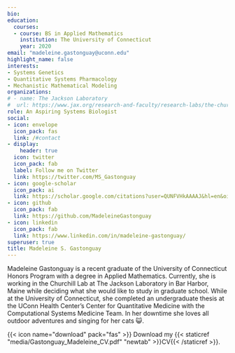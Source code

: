 ```yaml
---
bio: 
education:
  courses:
  - course: BS in Applied Mathematics
    institution: The University of Connecticut
    year: 2020
email: "madeleine.gastonguay@uconn.edu"
highlight_name: false
interests:
- Systems Genetics
- Quantitative Systems Pharmacology
- Mechanistic Mathematical Modeling
organizations:
# - name: The Jackson Laboratory
#  url: https://www.jax.org/research-and-faculty/research-labs/the-churchill-lab/
role: An Aspiring Systems Biologist
social:
- icon: envelope
  icon_pack: fas
  link: /#contact
- display:
    header: true
  icon: twitter
  icon_pack: fab
  label: Follow me on Twitter
  link: https://twitter.com/MS_Gastonguay
- icon: google-scholar
  icon_pack: ai
  link: https://scholar.google.com/citations?user=QUNFVHkAAAAJ&hl=en&oi=ao
- icon: github
  icon_pack: fab
  link: https://github.com/MadeleineGastonguay
- icon: linkedin
  icon_pack: fab
  link: https://www.linkedin.com/in/madeleine-gastonguay/
superuser: true
title: Madeleine S. Gastonguay
---
```


Madeleine Gastonguay is a recent graduate of the University of Connecticut Honors Program with a degree in Applied Mathematics. Currently, she is working in the Churchill Lab at The Jackson Laboratory in Bar Harbor, Maine while deciding what she would like to study in graduate school. While at the University of Connecticut, she completed an undergraduate thesis at the UConn Health Center’s Center for Quantitative Medicine with the Computational Systems Medicine Team. In her downtime she loves all outdoor adventures and singing for her cats :smiley_cat:.

{{< icon name="download" pack="fas" >}} Download my {{< staticref "media/Gastonguay_Madeleine_CV.pdf" "newtab" >}}CV{{< /staticref >}}.
